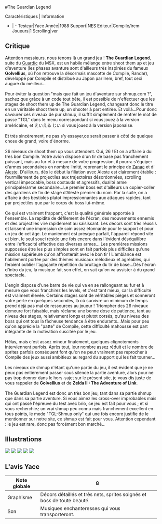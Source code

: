 #The Guardian Legend

Caractéristiques | Information
- | -
Testeur|Yace
Année|1988
Support|NES
Editeur|Compile/irem
Joueurs|1
Scrolling|ver

## Critique
Attention messieurs, nous tenons là un grand jeu !  <b>The Guardian Legend</b>, suite du <a href="index.php?page=fiche&id=1160">Guardic</a> du MSX, est un habile mélange entre shoot them up et jeu d'aventure (les phases avanture sont d'ailleurs très inspirées du fameux <b>Golvellius</b>, où l'on retrouve la désormais mascotte de Compile, Randar), développé par Compile et distribué au Japon par Irem, bref, tout ceci augure du meilleur...<br/><br/>Pour éviter la question "mais que fait un jeu d'aventure sur shmup.com ?", sachez que grâce à un code tout bête, il est possible de n'effectuer que les stages de shoot them up de The Guardian Legend, changeant donc le titre en un véritable shoot them up, un shooter à part entirèe. Et voilà...Pour donc savourer ces niveaux de pur shmup, il suffit simplement de rentrer le mot de passe "TGL" dans le menu correspondant si vous jouez à la version américaine, et &#12360;&#12356;&#12360;&#12427; &#12376;&#12356; si vous jouez à la version japonaise.<br/><br/>Et très sincèrement, ne pas s'y essayer,ce serait passer à côté de quelque chose de grand, voire d'énorme.<br/><br/>26 niveaux de shoot them up vous attendent. Oui, 26 ! Et on a affaire à du très bon Compile. Votre avion dispose d'un tir de base pas franchement puissant, mais au fur et à mesure de votre progression, il pourra s'équiper d'armes secondaires en nombre limité, reprenant le principe de <a href="index.php?page=fiche&id=420">Zanac</a> et d' <a href="index.php?page=fiche&id=761">Aleste</a>. D'ailleurs, dès le début la filiation avec Aleste est clairement établie : fourmillement de projectiles aux trajectoires désordonnées, scrolling vertical impeccable, boss costauds et agressifs, dualité arme principale/arme secondaire...Le premier boss est d'ailleurs un copier-coller des gardiens de fin de stage d'Aleste premier du nom. Par la suite, on a affaire à des bestioles plutot impressionnantes aux attaques rapides, tant par projectiles que par le corps du boss lui-même.<br/><br/>Ce qui est vraiment frappant, c'est la qualité générale apportée à l'ensemble. La rapidité de défilement de l'écran, des mouvements ennemis et des projectiles vire rapidement au saisissant. Les décors sont très réussis et laissent une impression de soin assez étonnante pour le support et pour un jeu de cet âge. Le maniement est presque parfait, l'appareil répond vite et bien, le seul souci réside une fois encore dans l'évident déséquilibre entre l'efficacité effective des diverses armes... Les premières missions supposées être les plus simples sont en fait parfois plus difficiles qu'une mission supérieure qu'on affronterait avec le bon tir ! L'ambiance est habilement portée par des thèmes musicaux mélodieux et agréables, qui feraient oublier l'agaçante répétition du bruitage du tir de base...Dès l'écran d'intro du jeu, la musique fait son effet, on sait qu'on va assister à du grand spectacle.<br/><br/>L'engin dispose d'une barre de vie qui va en se rallongeant au fur et à mesure que vous franchirez les levels, et c'est tant mieux, car la difficulté est vraiment élevée. Certains stages sont de véritables pièges et sonneront votre perte en quelques secondes, là où survivre un minimum de temps prend déjà pas mal de ressources au joueur ! Triompher des 26 niveaux demeure fort faisable, mais réclame une bonne dose de patience, tant au niveau des stages, relativement longs et plutot corsés, qu'au niveau des boss qui ont tous la fâcheuse tendance à être endurants...Mais pour peu qu'on apprécie la "patte" de Compile, cette difficulté mahousse est part intégrante de la motivation suscitée par le jeu.<br/><br/>Hélas, mais c'est assez mineur finalement, quelques clignotements interviennent parfois. Après tout, leur nombre assez réduit et le nombre de sprites parfois conséquent font qu'on ne peut vraiment pas reprocher à Compile des jeux aussi ambitieux au regard du support qui les fait tourner...<br/><br/>Les niveaux de shmup n'étant qu'une partie du jeu, il est évident que je ne peux pas entièrement passer sous silence la partie aventure, alors pour ne pas trop donner dans le hors-sujet sur le présent site, je vous dis juste de vous rappeler de <b>Golvellius</b> et de <b>Zelda II : The Adventure of Link</b>.<br/><br/>The Guardian Legend est donc un très bon jeu, tant dans sa partie shmup que dans sa partie aventure. Si vous aimez les cross-over improbables mais qui ont passé l'épreuve du test avec brio, ce jeu est fait pour vous ; et si vous recherchiez un vrai shmup peu connu mais franchement excellent en tous points, le mode "TGL-Shmup only" qui une fois encore justifie de le mentionner sur notre site, ce  shmup est fait pour vous. Attention cependant : le jeu est rare, donc pas forcément bon marché...

## Illustrations
![](http://www.shmup.com/images/thumbs/img_fiche_1_1330.gif)
![](http://www.shmup.com/images/thumbs/img_fiche_2_1330.gif)
![](http://www.shmup.com/images/thumbs/img_fiche_3_1330.gif)
![](http://www.shmup.com/images/thumbs/img_fiche_4_1330.gif)
![](http://www.shmup.com/images/thumbs/img_fiche_5_1330.gif)

## L'avis Yace
Note globale|8
-|-
Graphisme|Décors détaillés et très nets, sprites soignés et boss de toute beauté.
Son|Musiques enchanteresses qui vous transporteront.
